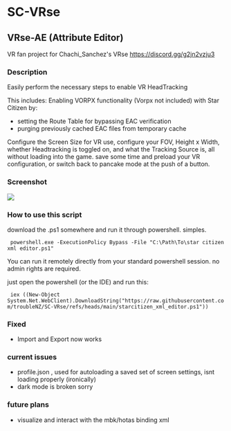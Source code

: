 # SC-VRse
## VRse-AE (Attribute Editor)

VR fan project for
Chachi_Sanchez's VRse
https://discord.gg/g2jn2vzju3

### Description
Easily perform the necessary steps to enable VR HeadTracking 

This includes:
Enabling VORPX functionality (Vorpx not included) with Star Citizen by:
- setting the Route Table for bypassing EAC verification
- purging previously cached EAC files from temporary cache

Configure the Screen Size for VR use, configure your FOV, Height x Width, whether Headtracking is toggled on, and what the Tracking Source is, all without loading into the game.
save some time and preload your VR configuration, or switch back to pancake mode at the push of a button.


### Screenshot
![](https://media.discordapp.net/attachments/1037213809800122470/1356156608278822982/image.png?ex=67eb8ac3&is=67ea3943&hm=07578318cf0a708c4eaf68c7fe956532648f0ed1e0b16933df1e28a4b9de4274&=&format=webp&quality=lossless&width=1402&height=1951)


### How to use this script

download the .ps1 somewhere and run it through powershell. simples.

` powershell.exe -ExecutionPolicy Bypass -File "C:\Path\To\star citizen xml editor.ps1"`

You can run it remotely directly from your standard powershell session. no admin rights are required.

just open the powershell (or the IDE) and run this:

` iex ((New-Object System.Net.WebClient).DownloadString("https://raw.githubusercontent.com/troubleNZ/SC-VRse/refs/heads/main/starcitizen_xml_editor.ps1"))`

### Fixed
- Import and Export now works

### current issues

- profile.json , used for autoloading a saved set of screen settings, isnt loading properly (ironically) 
- dark mode is broken sorry

### future plans
- visualize and interact with the mbk/hotas binding xml
